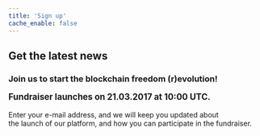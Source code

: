 ```yaml
---
title: 'Sign up'
cache_enable: false
---
```


## Get the latest news
### Join us to start the blockchain freedom (r)evolution!

<big><b>Fundraiser launches on 21.03.2017 at 10:00 UTC.</b></big>
<br><br>
Enter your e-mail address, and we will keep you updated about<br>
the launch of our platform, and how you can participate in the fundraiser.